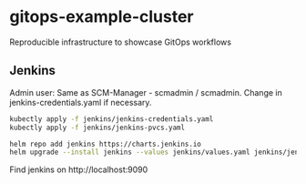 # gitops-example-cluster
Reproducible infrastructure to showcase GitOps workflows

## Jenkins

Admin user: Same as SCM-Manager - scmadmin / scmadmin.
Change in jenkins-credentials.yaml if necessary.

```bash 
kubectly apply -f jenkins/jenkins-credentials.yaml
kubectly apply -f jenkins/jenkins-pvcs.yaml

helm repo add jenkins https://charts.jenkins.io
helm upgrade --install jenkins --values jenkins/values.yaml jenkins/jenkins
```

Find jenkins on http://localhost:9090